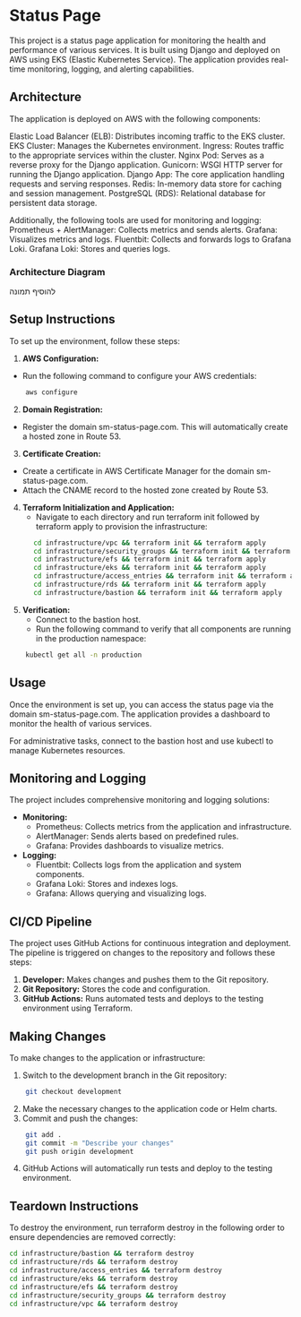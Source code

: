 # Status Page

This project is a status page application for monitoring the health and performance of various services. It is built using Django and deployed on AWS using EKS (Elastic Kubernetes Service). The application provides real-time monitoring, logging, and alerting capabilities.

## Architecture
The application is deployed on AWS with the following components:

Elastic Load Balancer (ELB): Distributes incoming traffic to the EKS cluster.
EKS Cluster: Manages the Kubernetes environment.
Ingress: Routes traffic to the appropriate services within the cluster.
Nginx Pod: Serves as a reverse proxy for the Django application.
Gunicorn: WSGI HTTP server for running the Django application.
Django App: The core application handling requests and serving responses.
Redis: In-memory data store for caching and session management.
PostgreSQL (RDS): Relational database for persistent data storage.

Additionally, the following tools are used for monitoring and logging:
Prometheus + AlertManager: Collects metrics and sends alerts.
Grafana: Visualizes metrics and logs.
Fluentbit: Collects and forwards logs to Grafana Loki.
Grafana Loki: Stores and queries logs.

### Architecture Diagram
להוסיף תמונה

## Setup Instructions
To set up the environment, follow these steps:

1. **AWS Configuration:**
  - Run the following command to configure your AWS credentials:
```bash
    aws configure
```

2. **Domain Registration:**
  - Register the domain sm-status-page.com. This will automatically create a hosted zone in Route 53.

3. **Certificate Creation:**
  - Create a certificate in AWS Certificate Manager for the domain sm-status-page.com.
  - Attach the CNAME record to the hosted zone created by Route 53.

4. **Terraform Initialization and Application:**
   - Navigate to each directory and run terraform init followed by terraform apply to provision the infrastructure:
```bash
      cd infrastructure/vpc && terraform init && terraform apply
      cd infrastructure/security_groups && terraform init && terraform apply
      cd infrastructure/efs && terraform init && terraform apply
      cd infrastructure/eks && terraform init && terraform apply
      cd infrastructure/access_entries && terraform init && terraform apply
      cd infrastructure/rds && terraform init && terraform apply
      cd infrastructure/bastion && terraform init && terraform apply
```

5. **Verification:**
   - Connect to the bastion host.
   - Run the following command to verify that all components are running in the production namespace:
```bash
    kubectl get all -n production
```


## Usage
Once the environment is set up, you can access the status page via the domain sm-status-page.com. The application provides a dashboard to monitor the health of various services.

For administrative tasks, connect to the bastion host and use kubectl to manage Kubernetes resources.

## Monitoring and Logging
The project includes comprehensive monitoring and logging solutions:

- **Monitoring:**
  - Prometheus: Collects metrics from the application and infrastructure.
  - AlertManager: Sends alerts based on predefined rules.
  - Grafana: Provides dashboards to visualize metrics.
- **Logging:**
  - Fluentbit: Collects logs from the application and system components.
  - Grafana Loki: Stores and indexes logs.
  - Grafana: Allows querying and visualizing logs.
 
## CI/CD Pipeline
The project uses GitHub Actions for continuous integration and deployment. The pipeline is triggered on changes to the repository and follows these steps:

1. **Developer:** Makes changes and pushes them to the Git repository.
2. **Git Repository:** Stores the code and configuration.
3. **GitHub Actions:** Runs automated tests and deploys to the testing environment using Terraform.

## Making Changes
To make changes to the application or infrastructure:

1. Switch to the development branch in the Git repository:
```bash
    git checkout development
```

2. Make the necessary changes to the application code or Helm charts.
3. Commit and push the changes:
```bash
    git add .
    git commit -m "Describe your changes"
    git push origin development
```
4. GitHub Actions will automatically run tests and deploy to the testing environment.

## Teardown Instructions
To destroy the environment, run terraform destroy in the following order to ensure dependencies are removed correctly:

```bash
cd infrastructure/bastion && terraform destroy
cd infrastructure/rds && terraform destroy
cd infrastructure/access_entries && terraform destroy
cd infrastructure/eks && terraform destroy
cd infrastructure/efs && terraform destroy
cd infrastructure/security_groups && terraform destroy
cd infrastructure/vpc && terraform destroy
```


    
